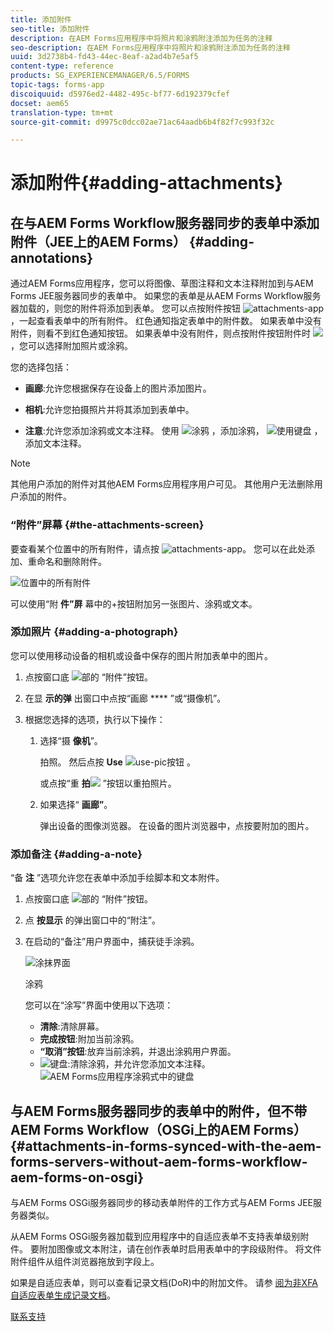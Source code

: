 ```yaml
---
title: 添加附件
seo-title: 添加附件
description: 在AEM Forms应用程序中将照片和涂鸦附注添加为任务的注释
seo-description: 在AEM Forms应用程序中将照片和涂鸦附注添加为任务的注释
uuid: 3d2738b4-fd43-44ec-8eaf-a2ad4b7e5af5
content-type: reference
products: SG_EXPERIENCEMANAGER/6.5/FORMS
topic-tags: forms-app
discoiquuid: d5976ed2-4482-495c-bf77-6d192379cfef
docset: aem65
translation-type: tm+mt
source-git-commit: d9975c0dcc02ae71ac64aadb6b4f82f7c993f32c

---
```



# 添加附件{#adding-attachments}

## 在与AEM Forms Workflow服务器同步的表单中添加附件（JEE上的AEM Forms） {#adding-annotations}

通过AEM Forms应用程序，您可以将图像、草图注释和文本注释附加到与AEM Forms JEE服务器同步的表单中。 如果您的表单是从AEM Forms Workflow服务器加载的，则您的附件将添加到表单。 您可以点按附件按钮 ![attachments-app](assets/attachments-app.png) ，一起查看表单中的所有附件。 红色通知指定表单中的附件数。 如果表单中没有附件，则看不到红色通知按钮。 如果表单中没有附件，则点按附件按钮附件时 ![](assets/attch.png)，您可以选择附加照片或涂鸦。

您的选择包括：

* **画廊**:允许您根据保存在设备上的图片添加图片。

* **相机**:允许您拍摄照片并将其添加到表单中。

* **注意**:允许您添加涂鸦或文本注释。 使用 ![涂鸦](assets/scribble.png) ，添加涂鸦， ![使用键盘](assets/keyboard.png) ，添加文本注释。

>[!NOTE]
>
>其他用户添加的附件对其他AEM Forms应用程序用户可见。 其他用户无法删除用户添加的附件。


### “附件”屏幕 {#the-attachments-screen}

要查看某个位置中的所有附件，请点按 ![attachments-app](assets/attachments-app.png)。 您可以在此处添加、重命名和删除附件。

![位置中的所有附件](assets/attachments-screen.png)

可以使用“附 **件”屏** 幕中的+按钮附加另一张图片、涂鸦或文本。

### 添加照片 {#adding-a-photograph}

您可以使用移动设备的相机或设备中保存的图片附加表单中的图片。

1. 点按窗口底 ![部的](assets/attch.png) “附件”按钮。
1. 在显 **示的弹** 出窗口中点按“画廊 **** ”或“摄像机”。
1. 根据您选择的选项，执行以下操作：

   1. 选择“摄 **像机**”。

      拍照。 然后点按 **Use** ![use-pic按钮](assets/use-pic.png) 。

      或点按“重 **拍**![](assets/retake.png) ”按钮以重拍照片。

   1. 如果选择“ **画廊”**。

      弹出设备的图像浏览器。 在设备的图片浏览器中，点按要附加的图片。

### 添加备注 {#adding-a-note}

“备 **注** ”选项允许您在表单中添加手绘脚本和文本附件。

1. 点按窗口底 ![部的](assets/attch.png) “附件”按钮。
1. 点 **按显示** 的弹出窗口中的“附注”。
1. 在启动的“备注”用户界面中，捕获徒手涂鸦。

   ![涂抹界面](assets/scribble-ui.png)

   涂鸦

   您可以在“涂写”界面中使用以下选项：

   * **清除**:清除屏幕。
   * **完成按钮**:附加当前涂鸦。
   * **“取消”按钮**:放弃当前涂鸦，并退出涂鸦用户界面。
   * ![键盘](assets/keyboard.png):清除涂鸦，并允许您添加文本注释。
   ![AEM Forms应用程序涂鸦式中的键盘](assets/keyboard-inapp.png)

## 与AEM Forms服务器同步的表单中的附件，但不带AEM Forms Workflow（OSGi上的AEM Forms） {#attachments-in-forms-synced-with-the-aem-forms-servers-without-aem-forms-workflow-aem-forms-on-osgi}

与AEM Forms OSGi服务器同步的移动表单附件的工作方式与AEM Forms JEE服务器类似。

从AEM Forms OSGi服务器加载到应用程序中的自适应表单不支持表单级别附件。 要附加图像或文本附注，请在创作表单时启用表单中的字段级附件。 将文件附件组件从组件浏览器拖放到字段上。

如果是自适应表单，则可以查看记录文档(DoR)中的附加文件。 请参 [阅为非XFA自适应表单生成记录文档](../../forms/using/generate-document-of-record-for-non-xfa-based-adaptive-forms.md)。

[联系支持](https://www.adobe.com/account/sign-in.supportportal.html)

